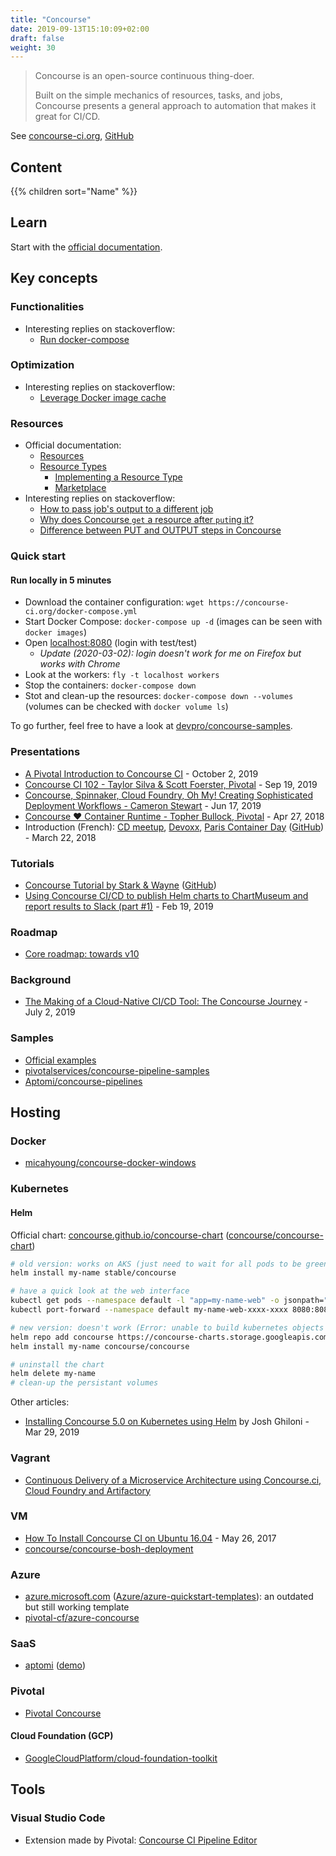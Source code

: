 ```yaml
---
title: "Concourse"
date: 2019-09-13T15:10:09+02:00
draft: false
weight: 30
---
```


> Concourse is an open-source continuous thing-doer.
>
> Built on the simple mechanics of resources, tasks, and jobs, Concourse presents a general approach to automation that makes it great for CI/CD.

See [concourse-ci.org](https://concourse-ci.org/), [GitHub](https://github.com/concourse/concourse)

## Content

{{% children sort="Name" %}}

## Learn

Start with the [official documentation](https://concourse-ci.org/docs.html).

## Key concepts

### Functionalities

- Interesting replies on stackoverflow:
  - [Run docker-compose](https://stackoverflow.com/questions/37919989/concourse-ci-how-to-run-functional-tests)

### Optimization

- Interesting replies on stackoverflow:
  - [Leverage Docker image cache](https://stackoverflow.com/questions/44475165/concourse-ci-leverage-docker-image-cache)

### Resources

- Official documentation:
  - [Resources](https://concourse-ci.org/resources.html)
  - [Resource Types](https://resource-types.concourse-ci.org/)
    - [Implementing a Resource Type](https://concourse-ci.org/implementing-resource-types.html)
    - [Marketplace](https://resource-types.concourse-ci.org/)
- Interesting replies on stackoverflow:
  - [How to pass job's output to a different job](https://stackoverflow.com/questions/42634934/concourse-how-to-pass-jobs-output-to-a-different-job)
  - [Why does Concourse `get` a resource after `put`ing it?](https://stackoverflow.com/questions/38964299/why-does-concourse-get-a-resource-after-puting-it)
  - [Difference between PUT and OUTPUT steps in Concourse](https://stackoverflow.com/questions/59142135/difference-between-put-and-output-steps-in-concourse)

### Quick start

#### Run locally in 5 minutes

- Download the container configuration: `wget https://concourse-ci.org/docker-compose.yml`
- Start Docker Compose: `docker-compose up -d` (images can be seen with `docker images`)
- Open [localhost:8080](http://localhost:8080/) (login with test/test)
  - _Update (2020-03-02): login doesn't work for me on Firefox but works with Chrome_
- Look at the workers:  `fly -t localhost workers`
- Stop the containers: `docker-compose down`
- Stot and clean-up the resources: `docker-compose down --volumes` (volumes can be checked with `docker volume ls`)

To go further, feel free to have a look at [devpro/concourse-samples](https://github.com/devpro/concourse-samples).

### Presentations

- [A Pivotal Introduction to Concourse CI](https://www.youtube.com/watch?v=0bi_EWzhPvs&amp=&feature=youtu.be) - October 2, 2019
- [Concourse CI 102 - Taylor Silva & Scott Foerster, Pivotal](https://www.youtube.com/watch?v=H-4pvC7t2AI) - Sep 19, 2019
- [Concourse, Spinnaker, Cloud Foundry, Oh My! Creating Sophisticated Deployment Workflows - Cameron Stewart](https://www.slideshare.net/Pivotal/concourse-spinnaker-cloud-foundry-oh-my-creating-sophisticated-deployment-workflows-cameron-stewart) - Jun 17, 2019
- [Concourse ❤ Container Runtime - Topher Bullock, Pivotal](https://www.youtube.com/watch?v=NrYIt2cQZkg) - Apr 27, 2018
- Introduction (French): [CD meetup](https://www.youtube.com/watch?v=IytJAamVdCs), [Devoxx](https://www.youtube.com/watch?v=moiSC3gmCew), [Paris Container Day](https://www.youtube.com/watch?v=Qv9FsIlyN-U) ([GitHub](https://github.com/Kehrlann/concourse-demo)) - March 22, 2018

### Tutorials

- [Concourse Tutorial by Stark & Wayne](https://concoursetutorial.com/) ([GitHub](https://github.com/starkandwayne/concourse-tutorial/))
- [Using Concourse CI/CD to publish Helm charts to ChartMuseum and report results to Slack (part #1)](https://medium.com/aptomi/using-concourse-ci-cd-to-publish-helm-charts-to-chartmuseum-and-report-results-to-slack-part-1-19d64dc7394b) - Feb 19, 2019

### Roadmap

- [Core roadmap: towards v10](https://blog.concourse-ci.org/core-roadmap-towards-v10/)

### Background

- [The Making of a Cloud-Native CI/CD Tool: The Concourse Journey](https://content.pivotal.io/blog/the-making-of-a-cloud-native-ci-cd-tool-the-concourse-journey) - July 2, 2019

### Samples

- [Official examples](https://concourse-ci.org/examples.html)
- [pivotalservices/concourse-pipeline-samples](https://github.com/pivotalservices/concourse-pipeline-samples)
- [Aptomi/concourse-pipelines](https://github.com/Aptomi/concourse-pipelines)

## Hosting

### Docker

- [micahyoung/concourse-docker-windows](https://github.com/micahyoung/concourse-docker-windows)

### Kubernetes

#### Helm

Official chart: [concourse.github.io/concourse-chart](https://concourse.github.io/concourse-chart/) ([concourse/concourse-chart](https://github.com/concourse/concourse-chart))

```bash
# old version: works on AKS (just need to wait for all pods to be green, with attachment to pvc and startup)
helm install my-name stable/concourse

# have a quick look at the web interface
kubectl get pods --namespace default -l "app=my-name-web" -o jsonpath="{.items[0].metadata.name}"
kubectl port-forward --namespace default my-name-web-xxxx-xxxx 8080:8080

# new version: doesn't work (Error: unable to build kubernetes objects from release manifest: error validating "": error validating data: [unknown object type "nil" in ConfigMap.data.config-rbac.yml, unknown object type "nil" in ConfigMap.data.main-team.yml])
helm repo add concourse https://concourse-charts.storage.googleapis.com/
helm install my-name concourse/concourse

# uninstall the chart
helm delete my-name
# clean-up the persistant volumes
```

Other articles:

- [Installing Concourse 5.0 on Kubernetes using Helm](https://medium.com/concourse-ci/installing-concourse-5-0-on-pivotal-container-service-using-helm-9f20e4e1b8bf) by Josh Ghiloni - Mar 29, 2019

### Vagrant

- [Continuous Delivery of a Microservice Architecture using Concourse.ci, Cloud Foundry and Artifactory](https://specify.io/how-tos/concourse-ci-continious-integration-and-delivery-of-microservices)

### VM

- [How To Install Concourse CI on Ubuntu 16.04](https://www.digitalocean.com/community/tutorials/how-to-install-concourse-ci-on-ubuntu-16-04) - May 26, 2017
- [concourse/concourse-bosh-deployment](https://github.com/concourse/concourse-bosh-deployment)

### Azure

- [azure.microsoft.com](https://azure.microsoft.com/en-us/resources/templates/concourse-ci/) ([Azure/azure-quickstart-templates](https://github.com/Azure/azure-quickstart-templates/tree/master/concourse-ci/)): an outdated but still working template
- [pivotal-cf/azure-concourse](https://github.com/pivotal-cf/azure-concourse)

### SaaS

- [aptomi](https://aptomi.io/) ([demo](https://cd.demo.aptomi.io/))

### Pivotal

- [Pivotal Concourse](https://docs.pivotal.io/p-concourse/v5/)

#### Cloud Foundation (GCP)

- [GoogleCloudPlatform/cloud-foundation-toolkit](https://github.com/GoogleCloudPlatform/cloud-foundation-toolkit/tree/master/infra)

## Tools

### Visual Studio Code

- Extension made by Pivotal: [Concourse CI Pipeline Editor](https://marketplace.visualstudio.com/items?itemName=Pivotal.vscode-concourse)
